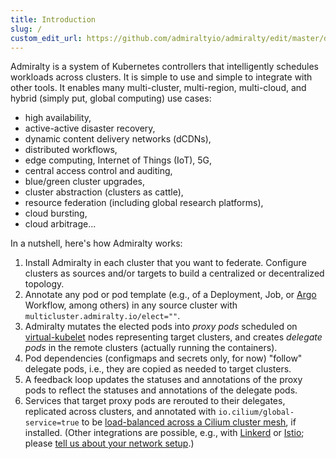 ```yaml
---
title: Introduction
slug: /
custom_edit_url: https://github.com/admiraltyio/admiralty/edit/master/docs/introduction.md
---
```


Admiralty is a system of Kubernetes controllers that intelligently schedules workloads across clusters. It is simple to use and simple to integrate with other tools. It enables many multi-cluster, multi-region, multi-cloud, and hybrid (simply put, global computing) use cases:

<ul style={{columns: 2}}>
<li>high availability,</li>
<li>active-active disaster recovery,</li>
<li>dynamic content delivery networks (dCDNs),</li>
<li>distributed workflows,</li>
<li>edge computing, Internet of Things (IoT), 5G,</li>
<li>central access control and auditing,</li>
<li>blue/green cluster upgrades,</li>
<li>cluster abstraction (clusters as cattle),</li>
<li>resource federation (including global research platforms),</li>
<li>cloud bursting,</li>
<li>cloud arbitrage...</li>
</ul>

In a nutshell, here's how Admiralty works:

1. Install Admiralty in each cluster that you want to federate. Configure clusters as sources and/or targets to build a centralized or decentralized topology.
1. Annotate any pod or pod template (e.g., of a Deployment, Job, or [Argo](https://argoproj.github.io/projects/argo) Workflow, among others) in any source cluster with `multicluster.admiralty.io/elect=""`.
1. Admiralty mutates the elected pods into _proxy pods_ scheduled on [virtual-kubelet](https://virtual-kubelet.io/) nodes representing target clusters, and creates _delegate pods_ in the remote clusters (actually running the containers).
1. Pod dependencies (configmaps and secrets only, for now) "follow" delegate pods, i.e., they are copied as needed to target clusters.
1. A feedback loop updates the statuses and annotations of the proxy pods to reflect the statuses and annotations of the delegate pods.
1. Services that target proxy pods are rerouted to their delegates, replicated across clusters, and annotated with `io.cilium/global-service=true` to be [load-balanced across a Cilium cluster mesh](http://docs.cilium.io/en/stable/gettingstarted/clustermesh/#load-balancing-with-global-services), if installed. (Other integrations are possible, e.g., with [Linkerd](https://linkerd.io/2/features/multicluster/) or [Istio](https://istio.io/latest/docs/ops/deployment/deployment-models/#multiple-clusters); please [tell us about your network setup](https://admiralty.io/contact).)
